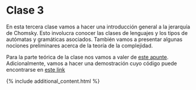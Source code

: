 # Clase 3

En esta tercera clase vamos a hacer una introducción general a la jerarquía de Chomsky. Esto involucra conocer las clases de lenguajes y los tipos de autómatas y gramáticas asociados. También vamos a presentar algunas nociones preliminares acerca de la teoría de la complejidad.

Para la parte teórica de la clase nos vamos a valer de [este apunte](handout.pdf). Adicionalmente, vamos a hacer una demostración cuyo código puede encontrarse en [este link](Clase-03-jupyter.md)

{% include additional_content.html %}
